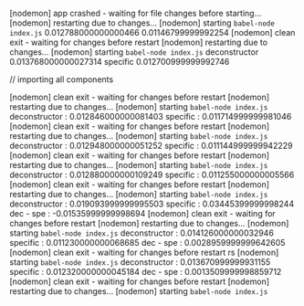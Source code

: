 [nodemon] app crashed - waiting for file changes before starting...
[nodemon] restarting due to changes...
[nodemon] starting `babel-node index.js`
0.012788000000000466
0.01146799999992254
[nodemon] clean exit - waiting for changes before restart
[nodemon] restarting due to changes...
[nodemon] starting `babel-node index.js`
deconstructor 0.013768000000027314
specific 0.012700999999992746

// importing all components

[nodemon] clean exit - waiting for changes before restart
[nodemon] restarting due to changes...
[nodemon] starting `babel-node index.js`
deconstructor :  0.012846000000081403
specific     :  0.011714999999981046
[nodemon] clean exit - waiting for changes before restart
[nodemon] restarting due to changes...
[nodemon] starting `babel-node index.js`
deconstructor :  0.012948000000051252
specific      :  0.011144999999942229
[nodemon] clean exit - waiting for changes before restart
[nodemon] restarting due to changes...
[nodemon] starting `babel-node index.js`
deconstructor :  0.012880000000109249
specific      :  0.011255000000005566
[nodemon] clean exit - waiting for changes before restart
[nodemon] restarting due to changes...
[nodemon] starting `babel-node index.js`
deconstructor :  0.019093999999995503
specific      :  0.03445399999998244
dec - spe     :  -0.01535999999998694
[nodemon] clean exit - waiting for changes before restart
[nodemon] restarting due to changes...
[nodemon] starting `babel-node index.js`
deconstructor :  0.014126000000032946
specific      :  0.011230000000068685
dec - spe     :  0.0028959999999642605
[nodemon] clean exit - waiting for changes before restart
rs
[nodemon] starting `babel-node index.js`
deconstructor :  0.013670999999931155
specific      :  0.012320000000045184
dec - spe     :  0.0013509999998859712
[nodemon] clean exit - waiting for changes before restart
[nodemon] restarting due to changes...
[nodemon] starting `babel-node index.js`